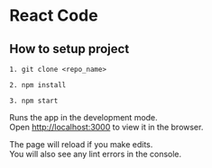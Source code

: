 # <a>React Code </a>


## How to setup project
``` 
1. git clone <repo_name>

2. npm install

3. npm start

```

Runs the app in the development mode.<br>
Open [http://localhost:3000](http://localhost:3000) to view it in the browser.

The page will reload if you make edits.<br>
You will also see any lint errors in the console.
